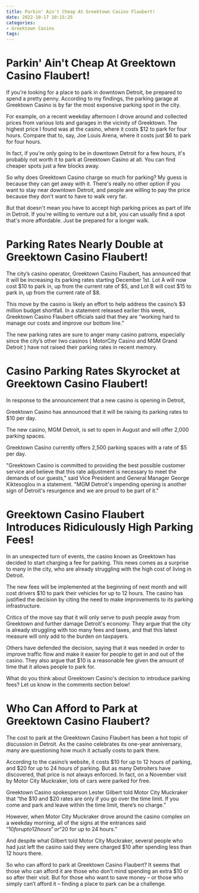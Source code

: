 ```yaml
---
title: Parkin' Ain't Cheap At Greektown Casino Flaubert!
date: 2022-10-17 10:15:25
categories:
- Greektown Casino
tags:
---
```



#  Parkin' Ain't Cheap At Greektown Casino Flaubert!

If you're looking for a place to park in downtown Detroit, be prepared to spend a pretty penny. According to my findings, the parking garage at Greektown Casino is by far the most expensive parking spot in the city.

For example, on a recent weekday afternoon I drove around and collected prices from various lots and garages in the vicinity of Greektown. The highest price I found was at the casino, where it costs $12 to park for four hours. Compare that to, say, Joe Louis Arena, where it costs just $6 to park for four hours.

In fact, if you're only going to be in downtown Detroit for a few hours, it's probably not worth it to park at Greektown Casino at all. You can find cheaper spots just a few blocks away.

So why does Greektown Casino charge so much for parking? My guess is because they can get away with it. There's really no other option if you want to stay near downtown Detroit, and people are willing to pay the price because they don't want to have to walk very far.

But that doesn't mean you have to accept high parking prices as part of life in Detroit. If you're willing to venture out a bit, you can usually find a spot that's more affordable. Just be prepared for a longer walk.

#  Parking Rates Nearly Double at Greektown Casino Flaubert!

The city’s casino operator, Greektown Casino Flaubert, has announced that it will be increasing its parking rates starting December 1st. Lot A will now cost $10 to park in, up from the current rate of $5, and Lot B will cost $15 to park in, up from the current rate of $8.

This move by the casino is likely an effort to help address the casino’s $3 million budget shortfall. In a statement released earlier this week, Greektown Casino Flaubert officials said that they are “working hard to manage our costs and improve our bottom line.”

The new parking rates are sure to anger many casino patrons, especially since the city’s other two casinos ( MotorCity Casino and MGM Grand Detroit ) have not raised their parking rates in recent memory.

#  Casino Parking Rates Skyrocket at Greektown Casino Flaubert!

In response to the announcement that a new casino is opening in Detroit,

Greektown Casino has announced that it will be raising its parking rates to $10 per day.

The new casino, MGM Detroit, is set to open in August and will offer 2,000 parking spaces.

Greektown Casino currently offers 2,500 parking spaces with a rate of $5 per day.

"Greektown Casino is committed to providing the best possible customer service and believe that this rate adjustment is necessary to meet the demands of our guests," said Vice President and General Manager George Kiktesoglou in a statement. "MGM Detroit's impending opening is another sign of Detroit's resurgence and we are proud to be part of it."

#  Greektown Casino Flaubert Introduces Ridiculously High Parking Fees!

In an unexpected turn of events, the casino known as Greektown has decided to start charging a fee for parking. This news comes as a surprise to many in the city, who are already struggling with the high cost of living in Detroit.

The new fees will be implemented at the beginning of next month and will cost drivers $10 to park their vehicles for up to 12 hours. The casino has justified the decision by citing the need to make improvements to its parking infrastructure.

Critics of the move say that it will only serve to push people away from Greektown and further damage Detroit's economy. They argue that the city is already struggling with too many fees and taxes, and that this latest measure will only add to the burden on taxpayers.

Others have defended the decision, saying that it was needed in order to improve traffic flow and make it easier for people to get in and out of the casino. They also argue that $10 is a reasonable fee given the amount of time that it allows people to park for.

What do you think about Greektown Casino's decision to introduce parking fees? Let us know in the comments section below!

#  Who Can Afford to Park at Greektown Casino Flaubert?

The cost to park at the Greektown Casino Flaubert has been a hot topic of discussion in Detroit. As the casino celebrates its one-year anniversary, many are questioning how much it actually costs to park there.

According to the casino’s website, it costs $10 for up to 12 hours of parking, and $20 for up to 24 hours of parking. But as many Detroiters have discovered, that price is not always enforced. In fact, on a November visit by Motor City Muckraker, lots of cars were parked for free.

Greektown Casino spokesperson Lester Gilbert told Motor City Muckraker that “the $10 and $20 rates are only if you go over the time limit. If you come and park and leave within the time limit, there’s no charge.”

However, when Motor City Muckraker drove around the casino complex on a weekday morning, all of the signs at the entrances said “$10 for up to 12 hours” or “$20 for up to 24 hours.”

And despite what Gilbert told Motor City Muckraker, several people who had just left the casino said they were charged $10 after spending less than 12 hours there.

So who can afford to park at Greektown Casino Flaubert? It seems that those who can afford it are those who don’t mind spending an extra $10 or so after their visit. But for those who want to save money – or those who simply can’t afford it – finding a place to park can be a challenge.